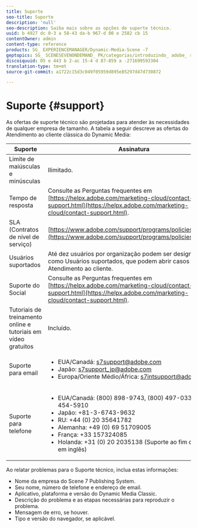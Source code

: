 ```yaml
---
title: Suporte
seo-title: Suporte
description: 'null'
seo-description: Saiba mais sobre as opções de suporte técnico.
uuid: b 4927 dc 0-3 a 58-43 da-b 967-d 00 e 2582 cb 15
contentOwner: admin
content-type: reference
products: SG_ EXPERIENCEMANAGER/Dynamic-Media-Scene -7
geptopics: SG_ SCENESEVENONDEMAND_ PK/categorias/introduzindo_ adobe_ scene 7
discoiquuid: 05 e 443 b 2-ac 15-4 d 87-859 a -271699593304
translation-type: tm+mt
source-git-commit: a1722c15d3c049f05959d895e85297d47d730872

---
```



# Suporte {#support}

As ofertas de suporte técnico são projetadas para atender às necessidades de qualquer empresa de tamanho. A tabela a seguir descreve as ofertas do Atendimento ao cliente clássica do Dynamic Media:

| Suporte | Assinatura |
|--- |--- |
| Limite de maiúsculas e minúsculas | Ilimitado. |
| Tempo de resposta | Consulte as Perguntas frequentes em [https://helpx.adobe.com/marketing-cloud/contact-support.html](https://helpx.adobe.com/marketing-cloud/contact-support.html). |
| SLA (Contratos de nível de serviço) | [https://www.adobe.com/support/programs/policies/sla.html](https://www.adobe.com/support/programs/policies/sla.html). |
| Usuários suportados | Até dez usuários por organização podem ser designados como Usuários suportados, que podem abrir casos com o Atendimento ao cliente. |
| Suporte do Social | Consulte as Perguntas frequentes em [https://helpx.adobe.com/marketing-cloud/contact-support.html](https://helpx.adobe.com/marketing-cloud/contact-support.html). |
| Tutoriais de treinamento online e tutoriais em vídeo gratuitos | Incluído. |
| Suporte para email | <ul><li>EUA/Canadá: s7support@adobe.com</li> <li>Japão: s7support_jp@adobe.com</li><li>Europa/Oriente Médio/África: s7intsupport@adobe.com</li></ul> |
| Suporte para telefone | <ul><li>EUA/Canadá: (800) 898-9743, (800) 497-033, (408) 454-5910 </li> <li>Japão: +81-3-6743-9632 </li><li>RU: +44 (0) 20 35641782</li><li>Alemanha: +49 (0) 69 51709005</li><li>França: +33 157324085</li><li>Holanda: +31 (0) 20 2035138 (Suporte ao fim de semana em inglês)</li></ul> |

Ao relatar problemas para o Suporte técnico, inclua estas informações:

* Nome da empresa do Scene 7 Publishing System.
* Seu nome, número de telefone e endereço de email.
* Aplicativo, plataforma e versão do Dynamic Media Classic.
* Descrição do problema e as etapas necessárias para reproduzir o problema.
* Mensagem de erro, se houver.
* Tipo e versão do navegador, se aplicável.

